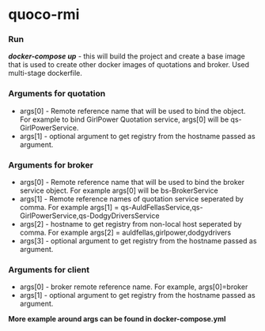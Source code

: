 
# quoco-rmi
### Run
**_docker-compose up_** - this will build the project and create a base image that is used to create other docker images of quotations and broker. Used multi-stage dockerfile.

### Arguments for quotation
- args[0] - Remote reference name that will be used to bind the object. For example to bind GirlPower Quotation service, args[0] will be qs-GirlPowerService.
- args[1] - optional argument to get registry from the hostname passed as argument.

### Arguments for broker
- args[0] - Remote reference name that will be used to bind the broker service object. For example args[0] will be bs-BrokerService
- args[1] - Remote reference names of quotation service seperated by comma. For example args[1] = qs-AuldFellasService,qs-GirlPowerService,qs-DodgyDriversService
- args[2] - hostname to get registry from non-local host seperated by comma. For example args[2] = auldfellas,girlpower,dodgydrivers
- args[3] - optional argument to get registry from the hostname passed as argument.

### Arguments for client
- args[0] - broker remote reference name. For example, args[0]=broker
- args[1] - optional argument to get registry from the hostname passed as argument.

**More example around args can be found in docker-compose.yml**


